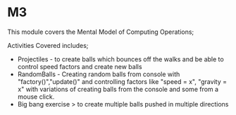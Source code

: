 # M3
This module covers the Mental Model of Computing Operations; 

Activities Covered includes;
- Projectiles - to create balls which bounces off the walks and be able to control speed factors and create new balls
- RandomBalls - Creating random balls from console with "factory()","update()" and controlling factors like "speed = x", "gravity = x" with variations of creating balls from the console and some from a mouse click. 
- Big bang exercise > to create multiple balls pushed in multiple directions


